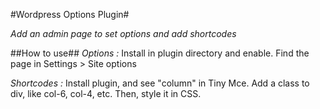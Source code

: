 #Wordpress Options Plugin#

*Add an admin page to set options and add shortcodes*

##How to use##
*Options :* Install in plugin directory and enable. Find the page in Settings > Site options

*Shortcodes :* Install plugin, and see "column" in Tiny Mce. Add a class to div, like col-6, col-4, etc. Then, style it in CSS.



